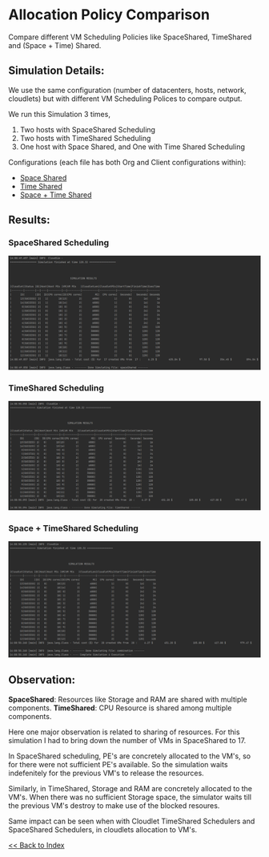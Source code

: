 # Allocation Policy Comparison

Compare different VM Scheduling Policies like SpaceShared, TimeShared and (Space + Time) Shared.

## Simulation Details:

We use the same configuration (number of datacenters, hosts, network, cloudlets) but with different VM Scheduling Polices to compare output.

We run this Simulation 3 times,
1. Two hosts with SpaceShared Scheduling
2. Two hosts with TimeShared Scheduling
3. One host with Space Shared, and One with Time Shared Scheduling

Configurations (each file has both Org and Client configurations within):
- [Space Shared](https://github.com/laxmena/CloudOrg-Simulator/tree/main/src/main/resources/simulation6/space.conf)
- [Time Shared](https://github.com/laxmena/CloudOrg-Simulator/tree/main/src/main/resources/simulation6/time.conf)
- [Space + Time Shared](https://github.com/laxmena/CloudOrg-Simulator/tree/main/src/main/resources/simulation6/timeandspace.conf)


## Results:

### SpaceShared Scheduling
![Space shared](assets/Simulation6/spaceShared.PNG)

### TimeShared Scheduling
![Time shared](assets/Simulation6/timeShared.PNG)

### Space + TimeShared Scheduling
![Space + Time shared](assets/Simulation6/combination.PNG)


## Observation:

**SpaceShared**: Resources like Storage and RAM are shared with multiple components. 
**TimeShared**: CPU Resource is shared among multiple components.

Here one major observation is related to sharing of resources. For this simulation I had to bring down the number of VMs in SpaceShared to 17. 

In SpaceShared scheduling, PE's are concretely allocated to the VM's, so for there were not sufficient PE's available. So the simulation waits indefenitely for the previous VM's to release the resources.

Similarly, in TimeShared, Storage and RAM are concretely allocated to the VM's. When there was no sufficient Storage space, the simulator waits till the previous VM's destroy to make use of the blocked resoures.

Same impact can be seen when with Cloudlet TimeShared Schedulers and SpaceShared Schedulers, in cloudlets allocation to VM's.

[<< Back to Index](README.md)